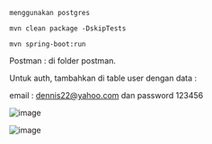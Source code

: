 ```
menggunakan postgres
```

```
mvn clean package -DskipTests
```

```
mvn spring-boot:run 
```

Postman : di folder postman. <br/> 

Untuk auth, tambahkan di table user dengan data : <br/>

email : dennis22@yahoo.com dan password 123456 

![image](https://github.com/user-attachments/assets/6bf02508-e062-4752-8bd5-8806d0c20945)

![image](https://github.com/user-attachments/assets/89b37204-23f7-40f0-9e52-ed11359ded97)


